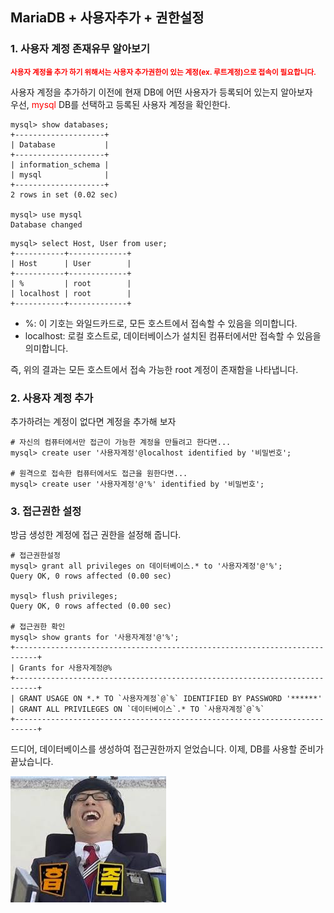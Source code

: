 ## MariaDB + 사용자추가 + 권한설정

### 1. 사용자 계정 존재유무 알아보기

<span style="color: red"><small><b>사용자 계정을 추가 하기 위해서는 사용자 추가권한이 있는 계정(ex. 루트계정)으로 접속이 필요합니다.</b></small></span>

사용자 계정을 추가하기 이전에 현재 DB에 어떤 사용자가 등록되어 있는지 알아보자<br>
우선, <span style="color: red">mysql</span> DB를 선택하고 등록된 사용자 계정을 확인한다. <br>

```shell
mysql> show databases;
+--------------------+
| Database           |
+--------------------+
| information_schema |
| mysql              |
+--------------------+
2 rows in set (0.02 sec)

mysql> use mysql
Database changed
```

```shell
mysql> select Host, User from user;
+-----------+-------------+
| Host      | User        |
+-----------+-------------+
| %         | root        |
| localhost | root        |
+-----------+-------------+
```

- %: 이 기호는 와일드카드로, 모든 호스트에서 접속할 수 있음을 의미합니다.
- localhost: 로컬 호스트로, 데이터베이스가 설치된 컴퓨터에서만 접속할 수 있음을 의미합니다.

즉, 위의 결과는 모든 호스트에서 접속 가능한 root 계정이 존재함을 나타냅니다.

### 2. 사용자 계정 추가

추가하려는 계정이 없다면 계정을 추가해 보자

```shell
# 자신의 컴퓨터에서만 접근이 가능한 계정을 만들려고 한다면...
mysql> create user '사용자계정'@localhost identified by '비밀번호';

# 원격으로 접속한 컴퓨터에서도 접근을 원한다면...
mysql> create user '사용자계정'@'%' identified by '비밀번호';
```

### 3. 접근권한 설정

방금 생성한 계정에 접근 권한을 설정해 줍니다.

```shell
# 접근권한설정
mysql> grant all privileges on 데이터베이스.* to '사용자계정'@'%';
Query OK, 0 rows affected (0.00 sec)

mysql> flush privileges;
Query OK, 0 rows affected (0.00 sec)

# 접근권한 확인
mysql> show grants for '사용자계정'@'%';
+---------------------------------------------------------------------------+
| Grants for 사용자계정@%
+---------------------------------------------------------------------------+
| GRANT USAGE ON *.* TO `사용자계정`@`%` IDENTIFIED BY PASSWORD '******'
| GRANT ALL PRIVILEGES ON `데이터베이스`.* TO `사용자계정`@`%`
+---------------------------------------------------------------------------+
```

드디어, 데이터베이스를 생성하여 접근권한까지 얻었습니다. 이제, DB를 사용할 준비가 끝났습니다.

<img src="images/흡족.jpeg">
